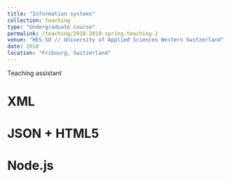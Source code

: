 ```yaml
---
title: "Information systems"
collection: teaching
type: "Undergraduate course"
permalink: /teaching/2018-2019-spring-teaching-1
venue: "HES-SO // University of Applied Sciences Western Switzerland"
date: 2018
location: "Fribourg, Switzerland"
---
```


Teaching assistant

XML
======

JSON + HTML5
======

Node.js
======
